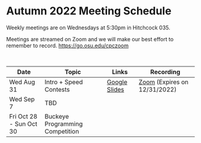 # Autumn 2022 Meeting Schedule
Weekly meetings are on Wednesdays at 5:30pm in Hitchcock 035.

Meetings are streamed on Zoom and we will make our best effort to remember to record. https://go.osu.edu/cpczoom

</br>

Date | Topic | Links | Recording
--- | --- | --- | ---
Wed Aug 31 | Intro + Speed Contests | [Google Slides](https://docs.google.com/presentation/d/1wjZjTAkvkZYelqPJSJCgAcIp4aZpVE2pFT9U1pzgWlA/edit?usp=sharing) | [Zoom](https://osu.zoom.us/rec/play/NCHuuxpJWfp4PbUoAJqnUNbbWY8t7_qlZngTKRfWc7iycS4gI44MSPOlN2FHnbD_9UCaf8kR283GvCeN.7mfCOi5ix3LVZQpz?continueMode=true&_x_zm_rtaid=Q7JyREodTmeYqIxlJGOX6g.1662044954888.11f2ad2c094272ad16bad665d2e54fa5&_x_zm_rhtaid=621) (Expires on 12/31/2022)
Wed Sep 7 | TBD
Fri Oct 28 - Sun Oct 30 | Buckeye Programming Competition
